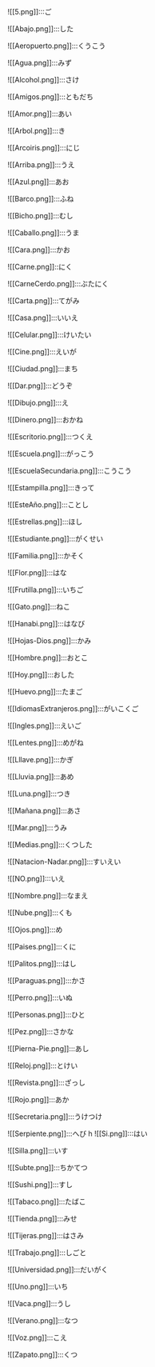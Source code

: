 ![[5.png]]:::ご <!--SR:!2024-03-21,4,270!2024-03-21,4,284-->

![[Abajo.png]]:::した <!--SR:!2024-03-21,4,284!2024-03-21,4,277-->

![[Aeropuerto.png]]:::くうこう <!--SR:!2024-03-21,4,284!2024-03-21,4,284-->

![[Agua.png]]:::みず <!--SR:!2024-03-21,4,270!2024-03-18,1,230-->

![[Alcohol.png]]:::さけ <!--SR:!2024-03-21,4,279!2024-03-21,4,279-->

![[Amigos.png]]:::ともだち <!--SR:!2024-03-21,4,284!2024-03-20,3,264-->

![[Amor.png]]:::あい <!--SR:!2024-03-21,4,279!2024-03-21,4,279-->

![[Arbol.png]]:::き <!--SR:!2024-03-21,4,284!2024-03-21,4,284-->

![[Arcoiris.png]]:::にじ <!--SR:!2024-03-20,3,264!2024-03-18,1,239-->

![[Arriba.png]]:::うえ <!--SR:!2024-03-21,4,284!2024-03-18,1,244-->

![[Azul.png]]:::あお <!--SR:!2024-03-21,4,284!2024-03-21,4,279-->

![[Barco.png]]:::ふね <!--SR:!2024-03-20,3,250!2024-03-21,4,284-->

![[Bicho.png]]:::むし <!--SR:!2024-03-21,4,284!2024-03-18,1,237-->

![[Caballo.png]]:::うま <!--SR:!2024-03-21,4,284!2024-03-18,1,244-->

![[Cara.png]]:::かお <!--SR:!2024-03-18,1,244!2024-03-18,1,244-->

![[Carne.png]]::にく <!--SR:!2024-03-21,4,284-->

![[CarneCerdo.png]]:::ぶたにく <!--SR:!2024-03-21,4,277!2024-03-21,4,284-->

![[Carta.png]]:::てがみ <!--SR:!2024-03-21,4,284!2024-03-21,4,284-->

![[Casa.png]]:::いいえ <!--SR:!2024-03-21,4,289!2024-03-18,1,230-->

![[Celular.png]]:::けいたい <!--SR:!2024-03-18,1,244!2024-03-18,1,230-->

![[Cine.png]]:::えいが <!--SR:!2024-03-21,4,279!2024-03-21,4,284-->

![[Ciudad.png]]:::まち <!--SR:!2024-03-20,3,264!2024-03-18,1,244-->

![[Dar.png]]:::どうぞ <!--SR:!2024-03-21,4,279!2024-03-21,4,284-->

![[Dibujo.png]]:::え <!--SR:!2024-03-21,4,289!2024-03-21,4,284-->

![[Dinero.png]]:::おかね <!--SR:!2024-03-21,4,289!2024-03-20,3,264-->

![[Escritorio.png]]:::つくえ <!--SR:!2024-03-18,1,249!2024-03-18,1,244-->

![[Escuela.png]]:::がっこう <!--SR:!2024-03-18,1,249!2024-03-18,1,244-->

![[EscuelaSecundaria.png]]:::こうこう <!--SR:!2024-03-21,4,279!2024-03-20,3,250-->

![[Estampilla.png]]:::きって <!--SR:!2024-03-21,4,284!2024-03-21,4,270-->

![[EsteAño.png]]:::ことし <!--SR:!2024-03-20,3,250!2024-03-18,1,249-->

![[Estrellas.png]]:::ほし <!--SR:!2024-03-21,4,284!2024-03-18,1,244-->

![[Estudiante.png]]:::がくせい <!--SR:!2024-03-21,4,284!2024-03-21,4,270-->

![[Familia.png]]:::かそく <!--SR:!2024-03-20,3,264!2024-03-18,1,244-->

![[Flor.png]]:::はな <!--SR:!2024-03-21,4,279!2024-03-21,4,270-->

![[Frutilla.png]]:::いちご <!--SR:!2024-03-21,4,284!2024-03-20,3,264-->

![[Gato.png]]:::ねこ <!--SR:!2024-03-21,4,284!2024-03-21,4,270-->

![[Hanabi.png]]:::はなび <!--SR:!2024-03-21,4,277!2024-03-21,4,279-->

![[Hojas-Dios.png]]:::かみ <!--SR:!2024-03-21,4,284!2024-03-21,4,284-->

![[Hombre.png]]:::おとこ <!--SR:!2024-03-21,4,284!2024-03-21,4,279-->

![[Hoy.png]]:::おした <!--SR:!2024-03-18,1,244!2024-03-18,1,244-->

![[Huevo.png]]:::たまご <!--SR:!2024-03-21,4,284!2024-03-20,3,264-->

![[IdiomasExtranjeros.png]]:::がいこくご <!--SR:!2024-03-21,4,279!2024-03-21,4,270-->

![[Ingles.png]]:::えいご <!--SR:!2024-03-21,4,277!2024-03-18,1,239-->

![[Lentes.png]]:::めがね <!--SR:!2024-03-21,4,270!2024-03-20,3,264-->

![[Lllave.png]]:::かぎ <!--SR:!2024-03-21,4,284!2024-03-21,4,279-->

![[Lluvia.png]]:::あめ <!--SR:!2024-03-21,4,289!2024-03-21,4,284-->

![[Luna.png]]:::つき <!--SR:!2024-03-21,4,270!2024-03-21,4,284-->

![[Mañana.png]]:::あさ <!--SR:!2024-03-21,4,284!2024-03-20,3,264-->

![[Mar.png]]:::うみ <!--SR:!2024-03-21,4,277!2024-03-21,4,284-->

![[Medias.png]]:::くつした <!--SR:!2024-03-21,4,270!2024-03-21,4,284-->

![[Natacion-Nadar.png]]:::すいえい <!--SR:!2024-03-21,4,284!2024-03-21,4,270-->

![[NO.png]]:::いえ <!--SR:!2024-03-21,4,284!2024-03-18,1,239-->

![[Nombre.png]]:::なまえ <!--SR:!2024-03-20,3,264!2024-03-20,3,259-->

![[Nube.png]]:::くも <!--SR:!2024-03-20,3,264!2024-03-21,4,270-->

![[Ojos.png]]:::め <!--SR:!2024-03-21,4,270!2024-03-18,1,239-->

![[Paises.png]]:::くに <!--SR:!2024-03-21,4,284!2024-03-21,4,284-->

![[Palitos.png]]:::はし <!--SR:!2024-03-21,4,284!2024-03-20,3,264-->

![[Paraguas.png]]:::かさ <!--SR:!2024-03-21,4,284!2024-03-20,3,269-->

![[Perro.png]]:::いぬ <!--SR:!2024-03-21,4,284!2024-03-20,3,264-->

![[Personas.png]]:::ひと <!--SR:!2024-03-21,4,284!2024-03-21,4,279-->

![[Pez.png]]:::さかな <!--SR:!2024-03-18,1,244!2024-03-21,4,284-->

![[Pierna-Pie.png]]:::あし <!--SR:!2024-03-20,3,264!2024-03-21,4,270-->

![[Reloj.png]]:::とけい <!--SR:!2024-03-20,3,250!2024-03-21,4,284-->

![[Revista.png]]:::ざっし <!--SR:!2024-03-18,1,244!2024-03-18,1,244-->

![[Rojo.png]]:::あか <!--SR:!2024-03-21,4,284!2024-03-21,4,284-->

![[Secretaria.png]]:::うけつけ <!--SR:!2024-03-18,1,244!2024-03-18,1,244-->

![[Serpiente.png]]:::へび <!--SR:!2024-03-21,4,284!2024-03-21,4,284-->
h
![[Si.png]]:::はい <!--SR:!2024-03-21,4,270!2024-03-21,4,279-->

![[Silla.png]]:::いす <!--SR:!2024-03-18,1,244!2024-03-18,1,244-->

![[Subte.png]]:::ちかてつ <!--SR:!2024-03-21,4,284!2024-03-21,4,289-->

![[Sushi.png]]:::すし <!--SR:!2024-03-21,4,270!2024-03-20,3,259-->

![[Tabaco.png]]:::たばこ <!--SR:!2024-03-21,4,284!2024-03-18,1,230-->

![[Tienda.png]]:::みせ <!--SR:!2024-03-20,3,264!2024-03-18,1,239-->

![[Tijeras.png]]:::はさみ <!--SR:!2024-03-18,1,244!2024-03-18,1,239-->

![[Trabajo.png]]:::しごと <!--SR:!2024-03-21,4,284!2024-03-21,4,279-->

![[Universidad.png]]:::だいがく <!--SR:!2024-03-20,3,269!2024-03-18,1,230-->

![[Uno.png]]:::いち <!--SR:!2024-03-21,4,284!2024-03-20,3,264-->

![[Vaca.png]]:::うし <!--SR:!2024-03-21,4,279!2024-03-21,4,284-->

![[Verano.png]]:::なつ <!--SR:!2024-03-21,4,284!2024-03-21,4,284-->

![[Voz.png]]:::こえ <!--SR:!2024-03-21,4,279!2024-03-21,4,284-->

![[Zapato.png]]:::くつ <!--SR:!2024-03-21,4,289!2024-03-21,4,279-->

